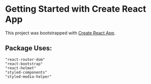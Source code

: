 # Getting Started with Create React App

This project was bootstrapped with [Create React App](https://github.com/facebook/create-react-app).

## Package Uses:
    "react-router-dom"
    "react-bootstrap"
    "react-helmet"
    "styled-components"
    "styled-media-helper"
